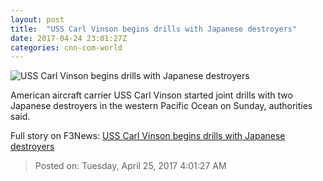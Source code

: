 ```yaml
---
layout: post
title:  "USS Carl Vinson begins drills with Japanese destroyers"
date: 2017-04-24 23:01:27Z
categories: cnn-com-world
---
```


![USS Carl Vinson begins drills with Japanese destroyers](http://i2.cdn.cnn.com/cnnnext/dam/assets/170409024444-uss-carl-vinson-super-tease.jpg)

American aircraft carrier USS Carl Vinson started joint drills with two Japanese destroyers in the western Pacific Ocean on Sunday, authorities said.


Full story on F3News: [USS Carl Vinson begins drills with Japanese destroyers](http://www.f3nws.com/n/dmhbsH)

> Posted on: Tuesday, April 25, 2017 4:01:27 AM
